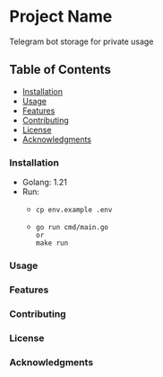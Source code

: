 # Project Name

Telegram bot storage for private usage

## Table of Contents

- [Installation](#installation)
- [Usage](#usage)
- [Features](#features)
- [Contributing](#contributing)
- [License](#license)
- [Acknowledgments](#acknowledgments)

### Installation

- Golang: 1.21
- Run:
  - ```golang
    cp env.example .env
    ```  
  - ```golang
    go run cmd/main.go
    or 
    make run
    ```

### Usage

### Features

### Contributing

### License

### Acknowledgments

